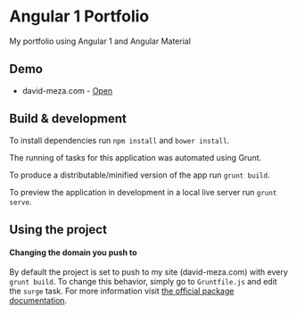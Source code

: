 # Angular 1 Portfolio

My portfolio using Angular 1 and Angular Material

## Demo

* david-meza.com - [Open](http://david-meza.com)

## Build & development

To install dependencies run `npm install` and `bower install`.

The running of tasks for this application was automated using Grunt. 

To produce a distributable/minified version of the app run `grunt build`.

To preview the application in development in a local live server run `grunt serve`.

## Using the project

#### Changing the domain you push to

By default the project is set to push to my site (david-meza.com) with every `grunt build`. To change this behavior, simply go to `Gruntfile.js` and edit the `surge` task. For more information visit [the official package documentation](https://www.npmjs.com/package/grunt-surge).
